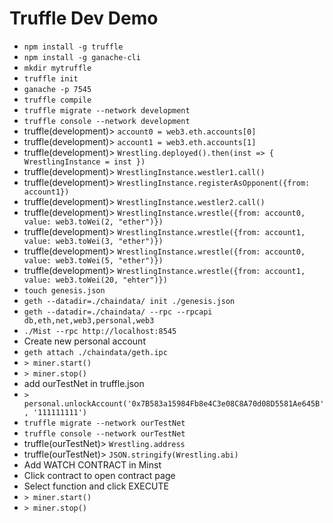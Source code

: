 # Truffle Dev Demo

- `npm install -g truffle`
- `npm install -g ganache-cli`
- `mkdir mytruffle`
- `truffle init`
- `ganache -p 7545`
- `truffle compile`
- `truffle migrate --network development`
- `truffle console --network development`
- truffle(development)> `account0 = web3.eth.accounts[0]`
- truffle(development)> `account1 = web3.eth.accounts[1]`
- truffle(development)> `Wrestling.deployed().then(inst => { WrestlingInstance = inst })`
- truffle(development)> `WrestlingInstance.westler1.call()`
- truffle(development)> `WrestlingInstance.registerAsOpponent({from: account1})`
- truffle(development)> `WrestlingInstance.westler2.call()`
- truffle(development)> `WrestlingInstance.wrestle({from: account0, value: web3.toWei(2, "ether")})`
- truffle(development)> `WrestlingInstance.wrestle({from: account1, value: web3.toWei(3, "ether")})`
- truffle(development)> `WrestlingInstance.wrestle({from: account0, value: web3.toWei(5, "ether")})`
- truffle(development)> `WrestlingInstance.wrestle({from: account1, value: web3.toWei(20, "ehter")})`
- `touch genesis.json`
- `geth --datadir=./chaindata/ init ./genesis.json`
- `geth --datadir=./chaindata/ --rpc --rpcapi db,eth,net,web3,personal,web3`
- `./Mist --rpc http://localhost:8545`
- Create new personal account
- `geth attach ./chaindata/geth.ipc`
- `> miner.start()`
- `> miner.stop()`
- add ourTestNet in truffle.json
- `> personal.unlockAccount('0x7B583a15984Fb8e4C3e08C8A70d08D5581Ae645B', '111111111')`
- `truffle migrate --network ourTestNet`
- `truffle console --network ourTestNet`
- truffle(ourTestNet)> `Wrestling.address`
- truffle(ourTestNet)> `JSON.stringify(Wrestling.abi)`
- Add WATCH CONTRACT in Minst
- Click contract to open contract page
- Select function and click EXECUTE
- `> miner.start()`
- `> miner.stop()`

